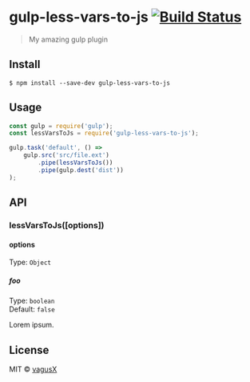 # gulp-less-vars-to-js [![Build Status](https://travis-ci.org/vagusX/gulp-less-vars-to-js.svg?branch=master)](https://travis-ci.org/vagusX/gulp-less-vars-to-js)

> My amazing gulp plugin


## Install

```
$ npm install --save-dev gulp-less-vars-to-js
```


## Usage

```js
const gulp = require('gulp');
const lessVarsToJs = require('gulp-less-vars-to-js');

gulp.task('default', () =>
	gulp.src('src/file.ext')
		.pipe(lessVarsToJs())
		.pipe(gulp.dest('dist'))
);
```


## API

### lessVarsToJs([options])

#### options

Type: `Object`

##### foo

Type: `boolean`<br>
Default: `false`

Lorem ipsum.


## License

MIT © [vagusX](http://github.com/vagusX/gulp-less-vars-to-js)
